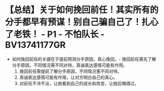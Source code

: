 # 【总结】关于如何挽回前任！其实所有的分手都早有预谋！别自己骗自己了！扎心了老铁！ - P1 - 不怕队长 - BV13741177GR

-   如何挽回前任的关键在于提前预测分手原因，真心挽回。- 挽回前任需先了解分手原因，不同情况需不同对待，真诚表达感情可能有作用。
    1.  挽回前任需提前了解分手原因，不同情况需不同对待。
    2.  真诚表达感情可能有作用，让对方明白自己的真心。
    3.  对前任不冷不淡，让她看到自己的成长和改变，让她后悔错过。